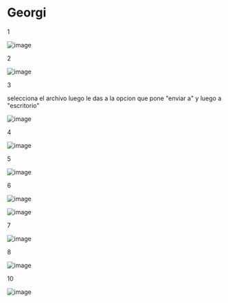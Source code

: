 # Georgi 
1

![image](https://github.com/user-attachments/assets/c5881c64-7e83-4a6a-9ecc-6a5cb5b71c05)

2

![image](https://github.com/user-attachments/assets/80a1c6d4-4e23-4a25-9292-d45457110764)

3

selecciona el archivo luego le das a la opcion que pone "enviar a" y luego a "escritorio"

![image](https://github.com/user-attachments/assets/ea592bf6-eb21-4a89-90ae-b8f7b664e42a)

4

![image](https://github.com/user-attachments/assets/88889551-6a87-4dd5-8614-2dea12a13c00)


5

![image](https://github.com/user-attachments/assets/fdf9b62a-791e-479b-95ae-b767012ba6a2)

6

![image](https://github.com/user-attachments/assets/016a0e99-1c98-4bf2-a055-092de3beb902)

![image](https://github.com/user-attachments/assets/ee24d697-03af-4975-a618-696923fd17c7)

7

![image](https://github.com/user-attachments/assets/bd61f198-4b82-4384-ae22-cfa5f0332b40)

8

![image](https://github.com/user-attachments/assets/c5ad0be8-6dd5-49b6-b24b-e9a4bac6c376)

10

![image](https://github.com/user-attachments/assets/6f48039d-34f2-462f-9ebb-b97ca09d3962)








